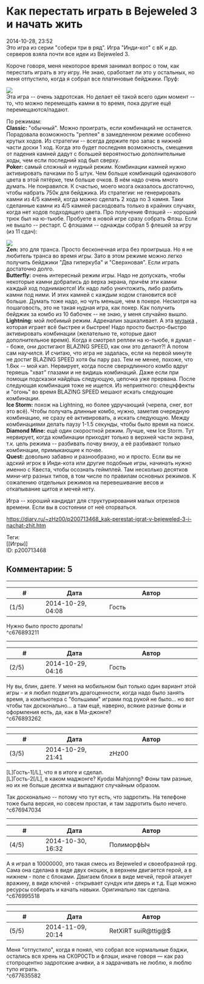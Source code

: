 Как перестать играть в Bejeweled 3 и начать жить
================================================

  
2014-10-28, 23:52  
 Это игра из серии "собери три в ряд". Игра "Инди-кот" с вК и др. серверов взяла почти все идеи из Bejeweled 3.   
   
 Короче говоря, меня некоторое время занимал вопрос о том, как перестать играть в эту игру. Не знаю, сработает ли это у остальных, но меня отпустило, когда я собрал все платиновые бейджики. Пруф:   
   
   [![](http://s61.radikal.ru/i174/1410/4f/0ab9cf778a5ft.jpg)](http://radikal.ru/fp/bd6122e569134ff08faa43ce0a3497b2)     
 Эта игра -- очень задротская. Но делает её такой всего один момент -- то, что можно перемещать камни в то время, пока другие ещё перемещаются/падают.   
   
 По режимам:   
  **Classic:**  "обычный". Можно проиграть, если комбинаций не останется. Порадовала возможность "реплея" в замедленном режиме особенно крутых ходов. Из стратегии -- всегда держите про запас в нижней части доски 1 ход. Когда это будет последняя возможность, смещения от падения камней дадут с большей вероятностью дополнительные ходы, чем если последний ход был сверху.   
  **Poker:**  самый сложный и нудный режим. Комбинации камней нужно активировать пачками по 5 штук. Чем больше комбинаций одинакового цвета в этой пятёрке, тем больше очков. В нём надо очень много думать. Не понравился. К счастью, моего мозга оказалось достаточно, чтобы набрать 750к для бейджика. Из стратегии: не генерировать камни из 4/5 камней, когда можно сделать 2 хода по 3 камня. Таки сделанные камни из 4/5 камней расходовать только в крайних случаях, когда нет ходов подходящего цвета. Про получение Флэшей -- хороший трюк был на ю-тьюбе. Пробуете в новой игре сразу собрать Флэш. Если не вышло -- рестарт. С флэшами -- однажды собрал 5 флешей за игру (из 11 сдач):   
   
   [![](http://s011.radikal.ru/i317/1410/ec/16339ab2f6eet.jpg)](http://radikal.ru/fp/54174b00333345b1a5aa4f9d8092ad6e)     
  **Zen:**  это для транса. Просто бесконечная игра без проигрыша. Но я не любитель транса во время игры. Зато в этом режиме можно легко получить бейджики "Два гиперкуба" и "Сверхновая". Если играть достаточно долго.   
  **Butterfly:**  очень интересный режим игры. Надо не допускать, чтобы некоторые камни добрались до верха экрана, причём эти камни каждый ход поднимаются! Их надо либо уничтожить, либо разбить камни под ними. И этих камней с каждым ходом становится всё больше. Думать тоже надо, но чуть меньше, чем в покере. Несмотря на пошаговость, это не такая нудная игра, как покер. Как получить бейджик за комбо из 10 бабочек -- не знаю, у меня случайно вышло.   
  **Lightning:**  мой любимый режим. Адреналин зашкаливает. А эта  [музыка](https://www.youtube.com/watch?v=chOSAEak_og)  , которая играет всё быстрее и быстрее! Надо просто быстро-быстро активировать комбинации (желательно те, которые дают дополнительное время). Когда я смотрел реплеи на ю-тьюбе, я думал -- боже, они достигают BLAZING SPEED, как они это делают?! А потом сам научился. И считаю, что игра не задалась, если на первой минуте не достиг BLAZING SPEED хотя бы пару раз. Тем не менее, похоже, что 1.6кк -- мой кап. Нервирует, когда после сверхдлинного комбо вдруг теряешь "хват" глазами и не видишь комбинаций. Даже если при помощи подсказки найдёшь следующую, цепочка уже прервана. После следующая комбинация тоже не ищется. Из неприятного: спецэффекты и "огонь" во время BLAZING SPEED мешают искать следующие комбинации.   
  **Ice Storm:**  похож на Lightning, но более удручающий (черепа, снег, вот это всё). Чтобы получать длинные комбо, нужно, заметив очередную комбинацию, не сразу её активировать, а искать следующую. Между комбинациями делать паузу 1-1.5 секунды, чтобы было время на поиск.   
  **Diamond Mine:**  ещё один скоростной режим. Лучше, чем Ice Storm. Тут нервирует, когда комбинации приходят только в верхней части экрана, т.к. цель режима -- разбивать почву внизу, а её разбивают только комбинации, примыкающие к почве.   
  **Quest:**  довольно забавно и разнообразно, но и просто. Если вы не адский игрок в Инди-кота или другие подобные игры, начинать нужно именно с Квеста, чтобы осознать геймплей. Там несколько десятков мини-игр разных типов, в том числе по правилам основных режимов. К сожалению отдельных режимов на перевешивание весов и откапывание щитов и мечей нету.   
   
 Игра -- хороший кандидат для структурирования малых отрезков времени. Если вы в состоянии от неё оторваться.   
  
<https://diary.ru/~zHz00/p200713468_kak-perestat-igrat-v-bejeweled-3-i-nachat-zhit.htm>  
  
Теги:  
[[Игры]]  
ID: p200713468  


Комментарии: 5
--------------

  


---



|         #         |              Дата              |                     Автор                     |           ID           |
| --- | --- | --- | --- |
| (1/5) | 2014-10-29, 04:08 | Гость | c676893211 |

  
 Нужно было просто дропать!   
 ^c676893211

---



|         #         |              Дата              |                     Автор                     |           ID           |
| --- | --- | --- | --- |
| (2/5) | 2014-10-29, 04:16 | Гость | c676893262 |

  
 Ну вы, блин, даете. У меня на мобильном был только один вариант этой игры - и я любил подвигать драгоценности, когда надо было занять время, а компьютера с "большими" играми под рукой не было... но вот чтобы так досконально... а там ещё, наверно, всякие разные фоны и оформления есть, да, как в Ма-джонге?   
 ^c676893262

---



|         #         |              Дата              |                     Автор                     |           ID           |
| --- | --- | --- | --- |
| (3/5) | 2014-10-29, 21:41 | zHz00 | c676947034 |

  
 [L]Гость-1[/L], что я в итоге и сделал.   
 [L]Гость-2[/L], в каком маджонге? Kyodai Mahjonng? Фоны там разные, но их не больше десятка и выпадают случайным образом.   
   
 Так досконально -- потому что тут есть, что задротить. На телефоне тоже была версия, но совсем простая, и там задротить было нечего.   
 ^c676947034

---



|         #         |              Дата              |                     Автор                     |           ID           |
| --- | --- | --- | --- |
| (4/5) | 2014-10-30, 16:32 | ПолиморфЫч | c676995518 |

  
 А я играл в 10000000, это такая смесь из Bejeweled и своеобразной rpg. Сама она сделана в виде двух окошек, в верхнем двигается герой, а в нижнем - поле с блоками. Двигаем блоки в виде мечей, герой атакует вражину, в виде ключей - открывает сундук или дверь и т.д. Еще можно ресурсы собирать и качать навыки. Оригинально так сделана.   
 ^c676995518

---



|         #         |              Дата              |                     Автор                     |           ID           |
| --- | --- | --- | --- |
| (5/5) | 2014-11-09, 20:14 | RetXiRT suiR@ttig@$ | c677635582 |

  
  Меня "отпустило", когда я понял, что собрал все нормальные бэджи, остались вся хрень на СК0Р0СТb и флэши, иначе говоря — как раз стопроцентно задротские ачивки, а я задрачивать не люблю, я люблю тупо играть.    
 ^c677635582